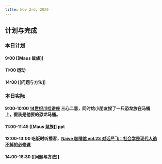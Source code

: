 ```yaml
---
title: Nov 3rd, 2020
---
```


## 计划与完成
### 本日计划
#### 9:00 [[Maus 鼠族]]
#### 11:00 运动
#### 14:00 [[问题与方法]]
### 本日实际
#### 9:00-10:00 [14世纪爪哇讲座](https://asiacenter.harvard.edu/oh-you-body-clouds-gender-difference-14th-century-east-java) 三心二意，同时给小朋友捏了一只恐龙放在马桶上，假装是他要的恐龙马桶。
#### 11:00-11:45 [[Maus 鼠族]] ppt
#### 12:00-13:00 吃饭时听播客，[Naive 咖啡馆 vol.23 对话严飞：社会学是现代人逃不掉的必修课](https://podcasts.google.com/?feed=aHR0cHM6Ly9yc3MuYXQ0YW0uaW8veGltYWxheWEvMzMyMjc4NzcueG1s&ep=14&episode=eGltYWxheWFfMzMyMjc4NzdfMzUwODA0Nzcy)
#### 14:00-16:30 [[问题与方法]]
####
##
